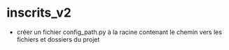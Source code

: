 # inscrits_v2

- créer un fichier config_path.py à la racine contenant le chemin vers les fichiers et dossiers du projet
